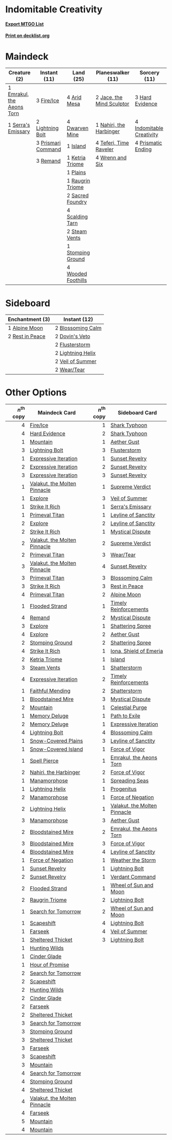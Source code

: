 # Indomitable Creativity

#### [Export MTGO List](../collection/Indomitable%20Creativity/Indomitable%20Creativity.txt)
#### [Print on decklist.org](http://decklist.org/?deckmain=4%09Arid%20Mesa%0A4%09Dwarven%20Mine%0A1%09Emrakul,%20the%20Aeons%20Torn%0A3%09Fire/Ice%0A3%09Hard%20Evidence%0A4%09Indomitable%20Creativity%0A1%09Island%0A2%09Jace,%20the%20Mind%20Sculptor%0A1%09Ketria%20Triome%0A2%09Lightning%20Bolt%0A1%09Nahiri,%20the%20Harbinger%0A1%09Plains%0A3%09Prismari%20Command%0A4%09Prismatic%20Ending%0A1%09Raugrin%20Triome%0A3%09Remand%0A2%09Sacred%20Foundry%0A4%09Scalding%20Tarn%0A1%09Serra's%20Emissary%0A2%09Steam%20Vents%0A1%09Stomping%20Ground%0A4%09Teferi,%20Time%20Raveler%0A4%09Wooded%20Foothills%0A4%09Wrenn%20and%20Six&deckside=1%09Alpine%20Moon%0A2%09Blossoming%20Calm%0A2%09Dovin's%20Veto%0A2%09Flusterstorm%0A2%09Lightning%20Helix%0A2%09Rest%20in%20Peace%0A2%09Veil%20of%20Summer%0A2%09Wear/Tear)
# Maindeck

|                                            Creature (2)                                            |                                        Instant (11)                                         |                                          Land (25)                                          |                                         Planeswalker (11)                                          |                                           Sorcery (11)                                            |
|----------------------------------------------------------------------------------------------------|---------------------------------------------------------------------------------------------|---------------------------------------------------------------------------------------------|----------------------------------------------------------------------------------------------------|---------------------------------------------------------------------------------------------------|
|1 [Emrakul, the Aeons Torn](http://gatherer.wizards.com/Pages/Card/Details.aspx?multiverseid=397905)|3 [Fire/Ice](http://gatherer.wizards.com/Pages/Card/Details.aspx?multiverseid=27165)         |4 [Arid Mesa](http://gatherer.wizards.com/Pages/Card/Details.aspx?multiverseid=405092)       |2 [Jace, the Mind Sculptor](http://gatherer.wizards.com/Pages/Card/Details.aspx?multiverseid=442051)|3 [Hard Evidence](http://gatherer.wizards.com/Pages/Card/Details.aspx?multiverseid=522122)         |
|1 [Serra's Emissary](http://gatherer.wizards.com/Pages/Card/Details.aspx?multiverseid=522106)       |2 [Lightning Bolt](http://gatherer.wizards.com/Pages/Card/Details.aspx?multiverseid=806)     |4 [Dwarven Mine](http://gatherer.wizards.com/Pages/Card/Details.aspx?multiverseid=473205)    |1 [Nahiri, the Harbinger](http://gatherer.wizards.com/Pages/Card/Details.aspx?multiverseid=463948)  |4 [Indomitable Creativity](http://gatherer.wizards.com/Pages/Card/Details.aspx?multiverseid=423752)|
|                                                                                                    |3 [Prismari Command](http://gatherer.wizards.com/Pages/Card/Details.aspx?multiverseid=513706)|1 [Island](http://gatherer.wizards.com/Pages/Card/Details.aspx?multiverseid=439857)          |4 [Teferi, Time Raveler](http://gatherer.wizards.com/Pages/Card/Details.aspx?multiverseid=461148)   |4 [Prismatic Ending](http://gatherer.wizards.com/Pages/Card/Details.aspx?multiverseid=522101)      |
|                                                                                                    |3 [Remand](http://gatherer.wizards.com/Pages/Card/Details.aspx?multiverseid=380255)          |1 [Ketria Triome](http://gatherer.wizards.com/Pages/Card/Details.aspx?multiverseid=479770)   |4 [Wrenn and Six](http://gatherer.wizards.com/Pages/Card/Details.aspx?multiverseid=464166)          |                                                                                                   |
|                                                                                                    |                                                                                             |1 [Plains](http://gatherer.wizards.com/Pages/Card/Details.aspx?multiverseid=439856)          |                                                                                                    |                                                                                                   |
|                                                                                                    |                                                                                             |1 [Raugrin Triome](http://gatherer.wizards.com/Pages/Card/Details.aspx?multiverseid=479771)  |                                                                                                    |                                                                                                   |
|                                                                                                    |                                                                                             |2 [Sacred Foundry](http://gatherer.wizards.com/Pages/Card/Details.aspx?multiverseid=405106)  |                                                                                                    |                                                                                                   |
|                                                                                                    |                                                                                             |4 [Scalding Tarn](http://gatherer.wizards.com/Pages/Card/Details.aspx?multiverseid=405107)   |                                                                                                    |                                                                                                   |
|                                                                                                    |                                                                                             |2 [Steam Vents](http://gatherer.wizards.com/Pages/Card/Details.aspx?multiverseid=405109)     |                                                                                                    |                                                                                                   |
|                                                                                                    |                                                                                             |1 [Stomping Ground](http://gatherer.wizards.com/Pages/Card/Details.aspx?multiverseid=405110) |                                                                                                    |                                                                                                   |
|                                                                                                    |                                                                                             |4 [Wooded Foothills](http://gatherer.wizards.com/Pages/Card/Details.aspx?multiverseid=405116)|                                                                                                    |                                                                                                   |


# Sideboard

|                                     Enchantment (3)                                      |                                        Instant (12)                                        |
|------------------------------------------------------------------------------------------|--------------------------------------------------------------------------------------------|
|1 [Alpine Moon](http://gatherer.wizards.com/Pages/Card/Details.aspx?multiverseid=447264)  |2 [Blossoming Calm](http://gatherer.wizards.com/Pages/Card/Details.aspx?multiverseid=522083)|
|2 [Rest in Peace](http://gatherer.wizards.com/Pages/Card/Details.aspx?multiverseid=442021)|2 [Dovin's Veto](http://gatherer.wizards.com/Pages/Card/Details.aspx?multiverseid=461120)   |
|                                                                                          |2 [Flusterstorm](http://gatherer.wizards.com/Pages/Card/Details.aspx?multiverseid=228255)   |
|                                                                                          |2 [Lightning Helix](http://gatherer.wizards.com/Pages/Card/Details.aspx?multiverseid=249386)|
|                                                                                          |2 [Veil of Summer](http://gatherer.wizards.com/Pages/Card/Details.aspx?multiverseid=466952) |
|                                                                                          |2 [Wear/Tear](http://gatherer.wizards.com/Pages/Card/Details.aspx?multiverseid=368950)      |


# Other Options

|*n*<sup>th</sup> copy|                                             Maindeck Card                                             |*n*<sup>th</sup> copy|                                            Sideboard Card                                             |
|--------------------:|-------------------------------------------------------------------------------------------------------|--------------------:|-------------------------------------------------------------------------------------------------------|
|                    4|[Fire/Ice](http://gatherer.wizards.com/Pages/Card/Details.aspx?multiverseid=27165)                     |                    1|[Shark Typhoon](http://gatherer.wizards.com/Pages/Card/Details.aspx?multiverseid=479587)               |
|                    4|[Hard Evidence](http://gatherer.wizards.com/Pages/Card/Details.aspx?multiverseid=522122)               |                    2|[Shark Typhoon](http://gatherer.wizards.com/Pages/Card/Details.aspx?multiverseid=479587)               |
|                    1|[Mountain](http://gatherer.wizards.com/Pages/Card/Details.aspx?multiverseid=439859)                    |                    1|[Aether Gust](http://gatherer.wizards.com/Pages/Card/Details.aspx?multiverseid=466796)                 |
|                    3|[Lightning Bolt](http://gatherer.wizards.com/Pages/Card/Details.aspx?multiverseid=806)                 |                    3|[Flusterstorm](http://gatherer.wizards.com/Pages/Card/Details.aspx?multiverseid=228255)                |
|                    1|[Expressive Iteration](http://gatherer.wizards.com/Pages/Card/Details.aspx?multiverseid=513678)        |                    1|[Sunset Revelry](http://gatherer.wizards.com/Pages/Card/Details.aspx?multiverseid=534796)              |
|                    2|[Expressive Iteration](http://gatherer.wizards.com/Pages/Card/Details.aspx?multiverseid=513678)        |                    2|[Sunset Revelry](http://gatherer.wizards.com/Pages/Card/Details.aspx?multiverseid=534796)              |
|                    3|[Expressive Iteration](http://gatherer.wizards.com/Pages/Card/Details.aspx?multiverseid=513678)        |                    3|[Sunset Revelry](http://gatherer.wizards.com/Pages/Card/Details.aspx?multiverseid=534796)              |
|                    1|[Valakut, the Molten Pinnacle](http://gatherer.wizards.com/Pages/Card/Details.aspx?multiverseid=190400)|                    1|[Supreme Verdict](http://gatherer.wizards.com/Pages/Card/Details.aspx?multiverseid=438776)             |
|                    1|[Explore](http://gatherer.wizards.com/Pages/Card/Details.aspx?multiverseid=451098)                     |                    3|[Veil of Summer](http://gatherer.wizards.com/Pages/Card/Details.aspx?multiverseid=466952)              |
|                    1|[Strike It Rich](http://gatherer.wizards.com/Pages/Card/Details.aspx?multiverseid=522219)              |                    1|[Serra's Emissary](http://gatherer.wizards.com/Pages/Card/Details.aspx?multiverseid=522106)            |
|                    1|[Primeval Titan](http://gatherer.wizards.com/Pages/Card/Details.aspx?multiverseid=438749)              |                    1|[Leyline of Sanctity](http://gatherer.wizards.com/Pages/Card/Details.aspx?multiverseid=204993)         |
|                    2|[Explore](http://gatherer.wizards.com/Pages/Card/Details.aspx?multiverseid=451098)                     |                    2|[Leyline of Sanctity](http://gatherer.wizards.com/Pages/Card/Details.aspx?multiverseid=204993)         |
|                    2|[Strike It Rich](http://gatherer.wizards.com/Pages/Card/Details.aspx?multiverseid=522219)              |                    1|[Mystical Dispute](http://gatherer.wizards.com/Pages/Card/Details.aspx?multiverseid=473020)            |
|                    2|[Valakut, the Molten Pinnacle](http://gatherer.wizards.com/Pages/Card/Details.aspx?multiverseid=190400)|                    2|[Supreme Verdict](http://gatherer.wizards.com/Pages/Card/Details.aspx?multiverseid=438776)             |
|                    2|[Primeval Titan](http://gatherer.wizards.com/Pages/Card/Details.aspx?multiverseid=438749)              |                    3|[Wear/Tear](http://gatherer.wizards.com/Pages/Card/Details.aspx?multiverseid=368950)                   |
|                    3|[Valakut, the Molten Pinnacle](http://gatherer.wizards.com/Pages/Card/Details.aspx?multiverseid=190400)|                    4|[Sunset Revelry](http://gatherer.wizards.com/Pages/Card/Details.aspx?multiverseid=534796)              |
|                    3|[Primeval Titan](http://gatherer.wizards.com/Pages/Card/Details.aspx?multiverseid=438749)              |                    3|[Blossoming Calm](http://gatherer.wizards.com/Pages/Card/Details.aspx?multiverseid=522083)             |
|                    3|[Strike It Rich](http://gatherer.wizards.com/Pages/Card/Details.aspx?multiverseid=522219)              |                    3|[Rest in Peace](http://gatherer.wizards.com/Pages/Card/Details.aspx?multiverseid=442021)               |
|                    4|[Primeval Titan](http://gatherer.wizards.com/Pages/Card/Details.aspx?multiverseid=438749)              |                    2|[Alpine Moon](http://gatherer.wizards.com/Pages/Card/Details.aspx?multiverseid=447264)                 |
|                    1|[Flooded Strand](http://gatherer.wizards.com/Pages/Card/Details.aspx?multiverseid=405098)              |                    1|[Timely Reinforcements](http://gatherer.wizards.com/Pages/Card/Details.aspx?multiverseid=220074)       |
|                    4|[Remand](http://gatherer.wizards.com/Pages/Card/Details.aspx?multiverseid=380255)                      |                    2|[Mystical Dispute](http://gatherer.wizards.com/Pages/Card/Details.aspx?multiverseid=473020)            |
|                    3|[Explore](http://gatherer.wizards.com/Pages/Card/Details.aspx?multiverseid=451098)                     |                    1|[Shattering Spree](http://gatherer.wizards.com/Pages/Card/Details.aspx?multiverseid=456224)            |
|                    4|[Explore](http://gatherer.wizards.com/Pages/Card/Details.aspx?multiverseid=451098)                     |                    2|[Aether Gust](http://gatherer.wizards.com/Pages/Card/Details.aspx?multiverseid=466796)                 |
|                    2|[Stomping Ground](http://gatherer.wizards.com/Pages/Card/Details.aspx?multiverseid=405110)             |                    2|[Shattering Spree](http://gatherer.wizards.com/Pages/Card/Details.aspx?multiverseid=456224)            |
|                    4|[Strike It Rich](http://gatherer.wizards.com/Pages/Card/Details.aspx?multiverseid=522219)              |                    1|[Iona, Shield of Emeria](http://gatherer.wizards.com/Pages/Card/Details.aspx?multiverseid=397800)      |
|                    2|[Ketria Triome](http://gatherer.wizards.com/Pages/Card/Details.aspx?multiverseid=479770)               |                    1|[Island](http://gatherer.wizards.com/Pages/Card/Details.aspx?multiverseid=439857)                      |
|                    3|[Steam Vents](http://gatherer.wizards.com/Pages/Card/Details.aspx?multiverseid=405109)                 |                    1|[Shatterstorm](http://gatherer.wizards.com/Pages/Card/Details.aspx?multiverseid=130370)                |
|                    4|[Expressive Iteration](http://gatherer.wizards.com/Pages/Card/Details.aspx?multiverseid=513678)        |                    2|[Timely Reinforcements](http://gatherer.wizards.com/Pages/Card/Details.aspx?multiverseid=220074)       |
|                    1|[Faithful Mending](http://gatherer.wizards.com/Pages/Card/Details.aspx?multiverseid=535015)            |                    2|[Shatterstorm](http://gatherer.wizards.com/Pages/Card/Details.aspx?multiverseid=130370)                |
|                    1|[Bloodstained Mire](http://gatherer.wizards.com/Pages/Card/Details.aspx?multiverseid=405094)           |                    3|[Mystical Dispute](http://gatherer.wizards.com/Pages/Card/Details.aspx?multiverseid=473020)            |
|                    2|[Mountain](http://gatherer.wizards.com/Pages/Card/Details.aspx?multiverseid=439859)                    |                    1|[Celestial Purge](http://gatherer.wizards.com/Pages/Card/Details.aspx?multiverseid=183055)             |
|                    1|[Memory Deluge](http://gatherer.wizards.com/Pages/Card/Details.aspx?multiverseid=534825)               |                    1|[Path to Exile](http://gatherer.wizards.com/Pages/Card/Details.aspx?multiverseid=220511)               |
|                    2|[Memory Deluge](http://gatherer.wizards.com/Pages/Card/Details.aspx?multiverseid=534825)               |                    1|[Expressive Iteration](http://gatherer.wizards.com/Pages/Card/Details.aspx?multiverseid=513678)        |
|                    4|[Lightning Bolt](http://gatherer.wizards.com/Pages/Card/Details.aspx?multiverseid=806)                 |                    4|[Blossoming Calm](http://gatherer.wizards.com/Pages/Card/Details.aspx?multiverseid=522083)             |
|                    1|[Snow-Covered Plains](http://gatherer.wizards.com/Pages/Card/Details.aspx?multiverseid=121267)         |                    3|[Leyline of Sanctity](http://gatherer.wizards.com/Pages/Card/Details.aspx?multiverseid=204993)         |
|                    1|[Snow-Covered Island](http://gatherer.wizards.com/Pages/Card/Details.aspx?multiverseid=121130)         |                    1|[Force of Vigor](http://gatherer.wizards.com/Pages/Card/Details.aspx?multiverseid=464113)              |
|                    1|[Spell Pierce](http://gatherer.wizards.com/Pages/Card/Details.aspx?multiverseid=425876)                |                    1|[Emrakul, the Aeons Torn](http://gatherer.wizards.com/Pages/Card/Details.aspx?multiverseid=397905)     |
|                    2|[Nahiri, the Harbinger](http://gatherer.wizards.com/Pages/Card/Details.aspx?multiverseid=463948)       |                    2|[Force of Vigor](http://gatherer.wizards.com/Pages/Card/Details.aspx?multiverseid=464113)              |
|                    1|[Manamorphose](http://gatherer.wizards.com/Pages/Card/Details.aspx?multiverseid=370568)                |                    1|[Spreading Seas](http://gatherer.wizards.com/Pages/Card/Details.aspx?multiverseid=190405)              |
|                    1|[Lightning Helix](http://gatherer.wizards.com/Pages/Card/Details.aspx?multiverseid=249386)             |                    1|[Progenitus](http://gatherer.wizards.com/Pages/Card/Details.aspx?multiverseid=179496)                  |
|                    2|[Manamorphose](http://gatherer.wizards.com/Pages/Card/Details.aspx?multiverseid=370568)                |                    1|[Force of Negation](http://gatherer.wizards.com/Pages/Card/Details.aspx?multiverseid=464001)           |
|                    2|[Lightning Helix](http://gatherer.wizards.com/Pages/Card/Details.aspx?multiverseid=249386)             |                    1|[Valakut, the Molten Pinnacle](http://gatherer.wizards.com/Pages/Card/Details.aspx?multiverseid=190400)|
|                    3|[Manamorphose](http://gatherer.wizards.com/Pages/Card/Details.aspx?multiverseid=370568)                |                    3|[Aether Gust](http://gatherer.wizards.com/Pages/Card/Details.aspx?multiverseid=466796)                 |
|                    2|[Bloodstained Mire](http://gatherer.wizards.com/Pages/Card/Details.aspx?multiverseid=405094)           |                    2|[Emrakul, the Aeons Torn](http://gatherer.wizards.com/Pages/Card/Details.aspx?multiverseid=397905)     |
|                    3|[Bloodstained Mire](http://gatherer.wizards.com/Pages/Card/Details.aspx?multiverseid=405094)           |                    3|[Force of Vigor](http://gatherer.wizards.com/Pages/Card/Details.aspx?multiverseid=464113)              |
|                    4|[Bloodstained Mire](http://gatherer.wizards.com/Pages/Card/Details.aspx?multiverseid=405094)           |                    4|[Leyline of Sanctity](http://gatherer.wizards.com/Pages/Card/Details.aspx?multiverseid=204993)         |
|                    1|[Force of Negation](http://gatherer.wizards.com/Pages/Card/Details.aspx?multiverseid=464001)           |                    1|[Weather the Storm](http://gatherer.wizards.com/Pages/Card/Details.aspx?multiverseid=464140)           |
|                    1|[Sunset Revelry](http://gatherer.wizards.com/Pages/Card/Details.aspx?multiverseid=534796)              |                    1|[Lightning Bolt](http://gatherer.wizards.com/Pages/Card/Details.aspx?multiverseid=806)                 |
|                    2|[Sunset Revelry](http://gatherer.wizards.com/Pages/Card/Details.aspx?multiverseid=534796)              |                    1|[Verdant Command](http://gatherer.wizards.com/Pages/Card/Details.aspx?multiverseid=522258)             |
|                    2|[Flooded Strand](http://gatherer.wizards.com/Pages/Card/Details.aspx?multiverseid=405098)              |                    1|[Wheel of Sun and Moon](http://gatherer.wizards.com/Pages/Card/Details.aspx?multiverseid=146740)       |
|                    2|[Raugrin Triome](http://gatherer.wizards.com/Pages/Card/Details.aspx?multiverseid=479771)              |                    2|[Lightning Bolt](http://gatherer.wizards.com/Pages/Card/Details.aspx?multiverseid=806)                 |
|                    1|[Search for Tomorrow](http://gatherer.wizards.com/Pages/Card/Details.aspx?multiverseid=205408)         |                    2|[Wheel of Sun and Moon](http://gatherer.wizards.com/Pages/Card/Details.aspx?multiverseid=146740)       |
|                    1|[Scapeshift](http://gatherer.wizards.com/Pages/Card/Details.aspx?multiverseid=447337)                  |                    4|[Lightning Bolt](http://gatherer.wizards.com/Pages/Card/Details.aspx?multiverseid=806)                 |
|                    1|[Farseek](http://gatherer.wizards.com/Pages/Card/Details.aspx?multiverseid=420766)                     |                    4|[Veil of Summer](http://gatherer.wizards.com/Pages/Card/Details.aspx?multiverseid=466952)              |
|                    1|[Sheltered Thicket](http://gatherer.wizards.com/Pages/Card/Details.aspx?multiverseid=426950)           |                    3|[Lightning Bolt](http://gatherer.wizards.com/Pages/Card/Details.aspx?multiverseid=806)                 |
|                    1|[Hunting Wilds](http://gatherer.wizards.com/Pages/Card/Details.aspx?multiverseid=451107)               |                     |                                                                                                       |
|                    1|[Cinder Glade](http://gatherer.wizards.com/Pages/Card/Details.aspx?multiverseid=401841)                |                     |                                                                                                       |
|                    1|[Hour of Promise](http://gatherer.wizards.com/Pages/Card/Details.aspx?multiverseid=430809)             |                     |                                                                                                       |
|                    2|[Search for Tomorrow](http://gatherer.wizards.com/Pages/Card/Details.aspx?multiverseid=205408)         |                     |                                                                                                       |
|                    2|[Scapeshift](http://gatherer.wizards.com/Pages/Card/Details.aspx?multiverseid=447337)                  |                     |                                                                                                       |
|                    2|[Hunting Wilds](http://gatherer.wizards.com/Pages/Card/Details.aspx?multiverseid=451107)               |                     |                                                                                                       |
|                    2|[Cinder Glade](http://gatherer.wizards.com/Pages/Card/Details.aspx?multiverseid=401841)                |                     |                                                                                                       |
|                    2|[Farseek](http://gatherer.wizards.com/Pages/Card/Details.aspx?multiverseid=420766)                     |                     |                                                                                                       |
|                    2|[Sheltered Thicket](http://gatherer.wizards.com/Pages/Card/Details.aspx?multiverseid=426950)           |                     |                                                                                                       |
|                    3|[Search for Tomorrow](http://gatherer.wizards.com/Pages/Card/Details.aspx?multiverseid=205408)         |                     |                                                                                                       |
|                    3|[Stomping Ground](http://gatherer.wizards.com/Pages/Card/Details.aspx?multiverseid=405110)             |                     |                                                                                                       |
|                    3|[Sheltered Thicket](http://gatherer.wizards.com/Pages/Card/Details.aspx?multiverseid=426950)           |                     |                                                                                                       |
|                    3|[Farseek](http://gatherer.wizards.com/Pages/Card/Details.aspx?multiverseid=420766)                     |                     |                                                                                                       |
|                    3|[Scapeshift](http://gatherer.wizards.com/Pages/Card/Details.aspx?multiverseid=447337)                  |                     |                                                                                                       |
|                    3|[Mountain](http://gatherer.wizards.com/Pages/Card/Details.aspx?multiverseid=439859)                    |                     |                                                                                                       |
|                    4|[Search for Tomorrow](http://gatherer.wizards.com/Pages/Card/Details.aspx?multiverseid=205408)         |                     |                                                                                                       |
|                    4|[Stomping Ground](http://gatherer.wizards.com/Pages/Card/Details.aspx?multiverseid=405110)             |                     |                                                                                                       |
|                    4|[Sheltered Thicket](http://gatherer.wizards.com/Pages/Card/Details.aspx?multiverseid=426950)           |                     |                                                                                                       |
|                    4|[Valakut, the Molten Pinnacle](http://gatherer.wizards.com/Pages/Card/Details.aspx?multiverseid=190400)|                     |                                                                                                       |
|                    4|[Farseek](http://gatherer.wizards.com/Pages/Card/Details.aspx?multiverseid=420766)                     |                     |                                                                                                       |
|                    5|[Mountain](http://gatherer.wizards.com/Pages/Card/Details.aspx?multiverseid=439859)                    |                     |                                                                                                       |
|                    4|[Mountain](http://gatherer.wizards.com/Pages/Card/Details.aspx?multiverseid=439859)                    |                     |                                                                                                       |

